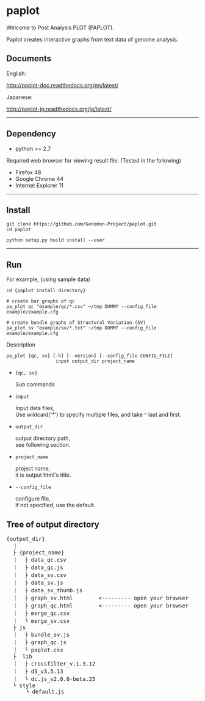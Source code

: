 # paplot

Welcome to Post Analysis PLOT (PAPLOT).

Paplot creates interactive graphs from text data of genome analysis.

## Documents

English:

http://paplot-doc.readthedocs.org/en/latest/

Japanese:

http://paplot-jp.readthedocs.org/ja/latest/


-------------------------------------------------------------------------

## Dependency

 - python >= 2.7

Required web browser for viewing result file.
(Tested in the following)

 - Firefox 48
 - Google Chrome 44
 - Internet Explorer 11

-------------------------------------------------------------------------

## Install

```
git clone https://github.com/Genomon-Project/paplot.git
cd paplot

python setup.py build install --user
```

-------------------------------------------------------------------------

## Run

For example, (using sample data)

```
cd {paplot install directory}

# create bar graphs of qc
pa_plot qc "example/qc/*.csv" ~/tmp DUMMY --config_file example/example.cfg

# create bundle graphs of Structural Variation (SV)
pa_plot sv "example/sv/*.txt" ~/tmp DUMMY --config_file example/example.cfg
```

Description 

```
pa_plot {qc, sv} [-h] [--version] [--config_file CONFIG_FILE]
                  input output_dir project_name

```

 - `{qc, sv}`
 
    Sub commands

 - `input`

    Input data files,<br>
    Use wildcard('*') to specify multiple files, and take `"` last and first.

 - `output_dir`

    output directory path,<br>
    see following section.

 - `project_name`
 
   project name,<br>
   it is output html's title.

 - `--config_file` 

    configure file,<br>
    if not specified, use the default.

## Tree of output directory

<pre>
{output_dir}
  ｜
  ├ {project_name}
  ｜  ├ data_qc.csv
  ｜  ├ data_qc.js
  ｜  ├ data_sv.csv
  ｜  ├ data_sv.js
  ｜  ├ data_sv_thumb.js
  ｜  ├ graph_sv.html        <--------- open your browser
  ｜  ├ graph_qc.html        <--------- open your browser
  ｜  ├ merge_qc.csv
  ｜  └ merge_sv.csv
  ├ js
  ｜  ├ bundle_sv.js
  ｜  ├ graph_qc.js
  ｜  └ paplot.css
  ├  lib
  ｜  ├ crossfilter_v.1.3.12
  ｜  ├ d3_v3.5.13
  ｜  └ dc.js_v2.0.0-beta.25
  └ style
      └ default.js

</pre>
